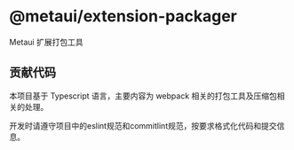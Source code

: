 # @metaui/extension-packager

Metaui 扩展打包工具

## 贡献代码

本项目基于 Typescript 语言，主要内容为 webpack 相关的打包工具及压缩包相关的处理。

开发时请遵守项目中的eslint规范和commitlint规范，按要求格式化代码和提交信息。
